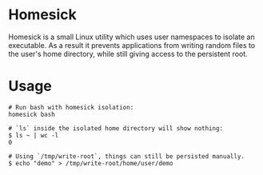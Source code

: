 # Homesick

Homesick is a small Linux utility which uses user namespaces to isolate an
executable. As a result it prevents applications from writing random files to
the user's home directory, while still giving access to the persistent root.

# Usage

```text
# Run bash with homesick isolation:
homesick bash

# `ls` inside the isolated home directory will show nothing:
$ ls ~ | wc -l
0

# Using `/tmp/write-root`, things can still be persisted manually.
$ echo "demo" > /tmp/write-root/home/user/demo
```
